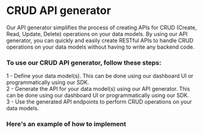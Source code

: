 # CRUD API generator 

Our API generator simplifies the process of creating APIs for CRUD (Create, Read, Update, Delete) operations on your data models. By using our API generator, you can quickly and easily create RESTful APIs to handle CRUD operations on your data models without having to write any backend code.

### To use our CRUD API generator, follow these steps:

1 - Define your data model(s). This can be done using our dashboard UI or programmatically using our SDK. <br>
2 - Generate the API for your data model(s) using our API generator. This can be done using our dashboard UI or programmatically using our SDK. <br>
3 - Use the generated API endpoints to perform CRUD operations on your data models.<br>

### Here's an example of how to implement

```kotlin
```

```java
```